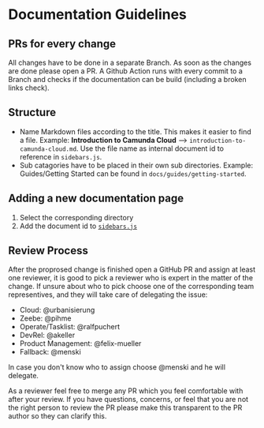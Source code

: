 # Documentation Guidelines

## PRs for every change

All changes have to be done in a separate Branch. As soon as the changes are done please open a PR. A Github Action runs with every commit to a Branch and checks if the documentation can be build (including a broken links check).

## Structure

- Name Markdown files according to the title. This makes it easier to find a file. Example: **Introduction to Camunda Cloud** --> `introduction-to-camunda-cloud.md`. Use the file name as internal document id to reference in `sidebars.js`.
- Sub catagories have to be placed in their own sub directories. Example: Guides/Getting Started can be found in `docs/guides/getting-started`.

## Adding a new documentation page

1. Select the corresponding directory
2. Add the document id to [`sidebars.js`](./sidebars.js)

## Review Process

After the proprosed change is finished open a GitHub PR and assign at least one reviewer, it is good to pick a reviewer who is expert in the matter of the change. If unsure about who to pick choose one of the corresponding team representives, and they will take care of delegating the issue:

- Cloud: @urbanisierung
- Zeebe: @pihme
- Operate/Tasklist: @ralfpuchert
- DevRel: @akeller
- Product Management: @felix-mueller
- Fallback: @menski

In case you don't know who to assign choose @menski and he will delegate.

As a reviewer feel free to merge any PR which you feel comfortable with after your review. If you have questions, concerns, or feel that you are not the right person to review the PR please make this transparent to the PR author so they can clarify this.
